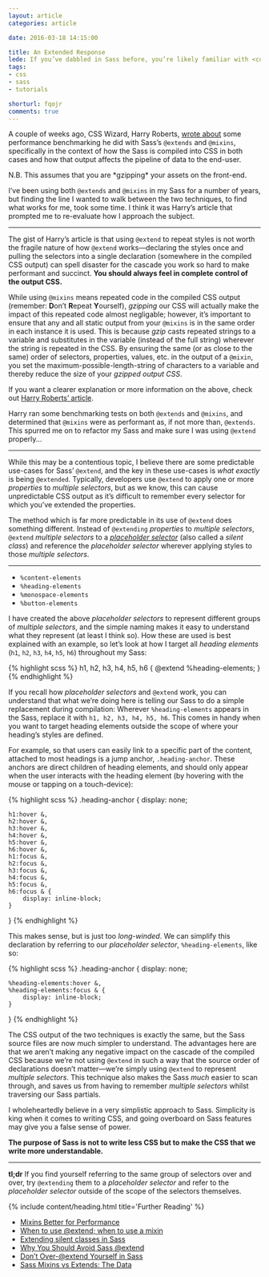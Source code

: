```yaml
---
layout: article
categories: article

date: 2016-03-18 14:15:00

title: An Extended Response
lede: If you’ve dabbled in Sass before, you’re likely familiar with <code>@extends</code> and <code>@mixins</code>, but is there any use-case for <code>@extend</code>? Given the benchmark performance of the two, can we still be confident in the cascade when <code>@extending</code> in Sass?
tags:
- css
- sass
- tutorials

shorturl: fqojr
comments: true
---
```



A couple of weeks ago, CSS Wizard, Harry Roberts, [wrote about](http://csswizardry.com/2016/02/mixins-better-for-performance/) some performance benchmarking he did with Sass’s `@extends` and `@mixins`, specifically in the context of how the Sass is compiled into CSS in both cases and how that output affects the pipeline of data to the end-user.

<div class="edit">
    <p>N.B. This assumes that you are *gzipping* your assets on the front-end.</p>
</div>

I’ve been using both `@extends` and `@mixins` in my Sass for a number of years, but finding the line I wanted to walk between the two techniques, to find what works for me, took some time. I think it was Harry’s article that prompted me to re-evaluate how I approach the subject.


--------


The gist of Harry’s article is that using `@extend` to repeat styles is not worth the fragile nature of how `@extend` works—declaring the styles once and pulling the selectors into a single declaration (somewhere in the compiled CSS output) can spell disaster for the cascade you work so hard to make performant and succinct. **You should always feel in complete control of the output CSS.**

While using `@mixins` means repeated code in the compiled CSS output (remember: **D**on’t **R**epeat **Y**ourself), *gzipping* our CSS will actually make the impact of this repeated code almost negligable; however, it’s important to ensure that any and all static output from your `@mixins` is in the same order in each instance it is used. This is because *gzip* casts repeated strings to a variable and substitutes in the variable (instead of the full string) wherever the string is repeated in the CSS. By ensuring the same (or as close to the same) order of selectors, properties, values, etc. in the output of a `@mixin`, you set the maximum-possible-length-string of characters to a variable and thereby reduce the size of your *gzipped output CSS*.

<div class="edit">
    <p>If you want a clearer explanation or more information on the above, check out <a href="http://csswizardry.com/2016/02/mixins-better-for-performance/" rel="external">Harry Roberts’ article</a>.</p>
</div>

Harry ran some benchmarking tests on both `@extends` and `@mixins`, and determined that `@mixins` were as performant as, if not more than, `@extends`. This spurred me on to refactor my Sass and make sure I was using `@extend` properly...


--------


While this may be a contentious topic, I believe there are some predictable use-cases for Sass’ `@extend`, and the key in these use-cases is *what exactly* is being `@extended`. Typically, developers use `@extend` to apply one or more *properties* to *multiple selectors*, but as we know, this can cause unpredictable CSS output as it’s difficult to remember every selector for which you’ve extended the properties.

The method which is far more predictable in its use of `@extend` does something different. Instead of `@extending` *properties* to *multiple selectors*, `@extend` *multiple selectors* to a *[placeholder selector](http://sass-lang.com/documentation/file.SASS_REFERENCE.html#placeholder_selectors_)* (also called a *silent class*) and reference the *placeholder selector* wherever applying styles to those *multiple selectors*.


--------


- `%content-elements`
- `%heading-elements`
- `%monospace-elements`
- `%button-elements`

I have created the above *placeholder selectors* to represent different groups of *multiple selectors*, and the simple naming makes it easy to understand what they represent (at least I think so). How these are used is best explained with an example, so let’s look at how I target all *heading elements* (`h1`, `h2`, `h3`, `h4`, `h5`, `h6`) throughout my Sass:

{% highlight scss %}
h1,
h2,
h3,
h4,
h5,
h6 {
    @extend %heading-elements;
}
{% endhighlight %}

If you recall how *placeholder selectors* and `@extend` work, you can understand that what we’re doing here is telling our Sass to do a simple replacement during compilation: Wherever `%heading-elements` appears in the Sass, replace it with `h1, h2, h3, h4, h5, h6`. This comes in handy when you want to target heading elements outside the scope of where your heading’s styles are defined.

For example, so that users can easily link to a specific part of the content, attached to most headings is a jump anchor, `.heading-anchor`. These anchors are direct children of heading elements, and should only appear when the user interacts with the heading element (by hovering with the mouse or tapping on a touch-device):

{% highlight scss %}
.heading-anchor {
    display: none;

    h1:hover &,
    h2:hover &,
    h3:hover &,
    h4:hover &,
    h5:hover &,
    h6:hover &,
    h1:focus &,
    h2:focus &,
    h3:focus &,
    h4:focus &,
    h5:focus &,
    h6:focus & {
        display: inline-block;
    }
}
{% endhighlight %}

This makes sense, but is just too *long-winded*. We can simplify this declaration by referring to our *placeholder selector*, `%heading-elements`, like so:

{% highlight scss %}
.heading-anchor {
    display: none;

    %heading-elements:hover &,
    %heading-elements:focus & {
        display: inline-block;
    }
}
{% endhighlight %}

The CSS output of the two techniques is exactly the same, but the Sass source files are now much simpler to understand. The advantages here are that we aren’t making any negative impact on the cascade of the compiled CSS because we’re not using `@extend` in such a way that the source order of declarations doesn’t matter—we’re simply using `@extend` to represent *multiple selectors*. This technique also makes the Sass *much* easier to scan through, and saves us from having to remember *multiple selectors* whilst traversing our Sass partials.

I wholeheartedly believe in a very simplistic approach to Sass. Simplicity is king when it comes to writing CSS, and going overboard on Sass features may give you a false sense of power.

**The purpose of Sass is not to write less CSS but to make the CSS that we write more understandable.**


--------


**tl;dr** If you find yourself referring to the same group of selectors over and over, try `@extending` them to a *placeholder selector* and refer to the *placeholder selector* outside of the scope of the selectors themselves.


{% include content/heading.html title='Further Reading' %}

- [Mixins Better for Performance](http://csswizardry.com/2016/02/mixins-better-for-performance/)
- [When to use @extend; when to use a mixin](http://csswizardry.com/2014/11/when-to-use-extend-when-to-use-a-mixin/)
- [Extending silent classes in Sass](http://csswizardry.com/2014/01/extending-silent-classes-in-sass/)
- [Why You Should Avoid Sass @extend](http://www.sitepoint.com/avoid-sass-extend/)
- [Don’t Over-@extend Yourself in Sass](http://pressupinc.com/blog/2014/11/dont-overextend-yourself-in-sass/)
- [Sass Mixins vs Extends: The Data](https://tech.bellycard.com/blog/sass-mixins-vs-extends-the-data/)
